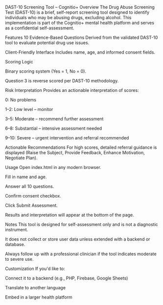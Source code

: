 DAST-10 Screening Tool – Cognitio+
Overview
The Drug Abuse Screening Test (DAST-10) is a brief, self-report screening tool designed to identify individuals who may be abusing drugs, excluding alcohol. This implementation is part of the Cognitio+ mental health platform and serves as a confidential self-assessment.

Features
10 Evidence-Based Questions
Derived from the validated DAST-10 tool to evaluate potential drug use issues.

Client-Friendly Interface
Includes name, age, and informed consent fields.

Scoring Logic

Binary scoring system (Yes = 1, No = 0).

Question 3 is reverse scored per DAST-10 methodology.

Risk Interpretation
Provides an actionable interpretation of scores:

0: No problems

1–2: Low level – monitor

3–5: Moderate – recommend further assessment

6–8: Substantial – intensive assessment needed

9–10: Severe – urgent intervention and referral recommended

Actionable Recommendations
For high scores, detailed referral guidance is displayed (Raise the Subject, Provide Feedback, Enhance Motivation, Negotiate Plan).

Usage
Open index.html in any modern browser.

Fill in name and age.

Answer all 10 questions.

Confirm consent checkbox.

Click Submit Assessment.

Results and interpretation will appear at the bottom of the page.

Notes
This tool is designed for self-assessment only and is not a diagnostic instrument.

It does not collect or store user data unless extended with a backend or database.

Always follow up with a professional clinician if the tool indicates moderate to severe use.

Customization
If you'd like to:

Connect it to a backend (e.g., PHP, Firebase, Google Sheets)

Translate to another language

Embed in a larger health platform
